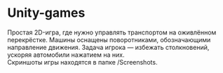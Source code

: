 # Unity-games
Простая 2D-игра, где нужно управлять транспортом на оживлённом перекрёстке. Машины оснащены поворотниками, обозначающими направление движения. Задача игрока — избежать столкновений, ускоряя автомобили нажатием на них.  
Скриншоты игры находятся в папке /Screenshots.
